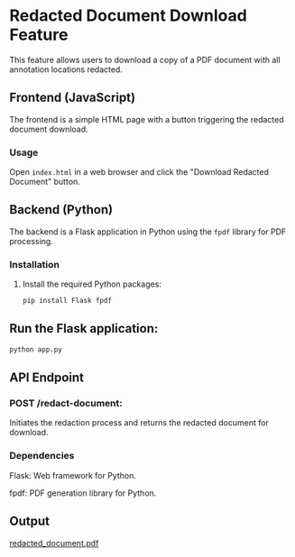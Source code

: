 # Redacted Document Download Feature

This feature allows users to download a copy of a PDF document with all annotation locations redacted.

## Frontend (JavaScript)

The frontend is a simple HTML page with a button triggering the redacted document download.

### Usage

Open `index.html` in a web browser and click the "Download Redacted Document" button.

## Backend (Python)

The backend is a Flask application in Python using the `fpdf` library for PDF processing.

### Installation

1. Install the required Python packages:

   ```bash
   pip install Flask fpdf


## Run the Flask application:

```bash
python app.py 
```

## API Endpoint
### POST /redact-document: 
Initiates the redaction process and returns the redacted document for download.
### Dependencies

Flask: Web framework for Python.

fpdf: PDF generation library for Python.

## Output
[redacted_document.pdf](https://github.com/zohaibshahzadkhan/Redacted-Document-Download/files/13448632/redacted_document.pdf)

